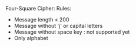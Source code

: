 Four-Square Cipher:   Rules:
- Message length < 200 
- Message without 'j' or capital letters 
- Message without space key : not supported yet 
- Only alphabet 
